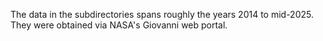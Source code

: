 The data in the subdirectories spans roughly the years 2014 to mid-2025. They were obtained via NASA's Giovanni 
web portal. 
